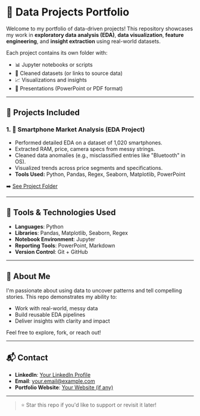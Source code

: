 # 🧠 Data Projects Portfolio

Welcome to my portfolio of data-driven projects! This repository showcases my work in **exploratory data analysis (EDA)**, **data visualization**, **feature engineering**, and **insight extraction** using real-world datasets.

Each project contains its own folder with:
- 📊 Jupyter notebooks or scripts
- 📂 Cleaned datasets (or links to source data)
- 📈 Visualizations and insights
- 📑 Presentations (PowerPoint or PDF format)

---

## 📁 Projects Included

### 1. 📱 Smartphone Market Analysis (EDA Project)
- Performed detailed EDA on a dataset of 1,020 smartphones.
- Extracted RAM, price, camera specs from messy strings.
- Cleaned data anomalies (e.g., misclassified entries like "Bluetooth" in OS).
- Visualized trends across price segments and specifications.
- **Tools Used:** Python, Pandas, Regex, Seaborn, Matplotlib, PowerPoint

➡️ [See Project Folder](./smartphone-market-analysis)

---

## 📌 Tools & Technologies Used

- **Languages**: Python
- **Libraries**: Pandas, Matplotlib, Seaborn, Regex
- **Notebook Environment**: Jupyter
- **Reporting Tools**: PowerPoint, Markdown
- **Version Control**: Git + GitHub

---

## 🚀 About Me

I'm passionate about using data to uncover patterns and tell compelling stories. This repo demonstrates my ability to:
- Work with real-world, messy data
- Build reusable EDA pipelines
- Deliver insights with clarity and impact

Feel free to explore, fork, or reach out!

---

## 📬 Contact

- **LinkedIn**: [Your LinkedIn Profile](https://www.linkedin.com/in/yourprofile)
- **Email**: your.email@example.com
- **Portfolio Website**: [Your Website (if any)](https://yourwebsite.com)

---

> ⭐ Star this repo if you'd like to support or revisit it later!
